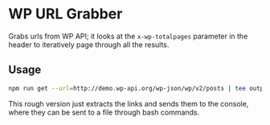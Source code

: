 # WP URL Grabber

Grabs urls from WP API; it looks at the `x-wp-totalpages` parameter in the header to iteratively page through all the results.

## Usage

```bash
npm run get --url=http://demo.wp-api.org/wp-json/wp/v2/posts | tee output/urls.txt
```

This rough version just extracts the links and sends them to the console, where they can be sent to a file through bash commands.